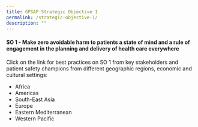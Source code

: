 ```yaml
---
title: GPSAP Strategic Objective 1
permalink: /strategic-objective-1/
description: ""
---
```

#### SO 1 - Make zero avoidable harm to patients a state of mind and a rule of engagement in the planning and delivery of health care everywhere

Click on the link for best practices on SO 1 from key stakeholders and patient safety champions from different geographic regions, economic and cultural settings:

* Africa 
* Americas 
* South-East Asia
* Europe 
* Eastern Mediterranean 
* Western Pacific